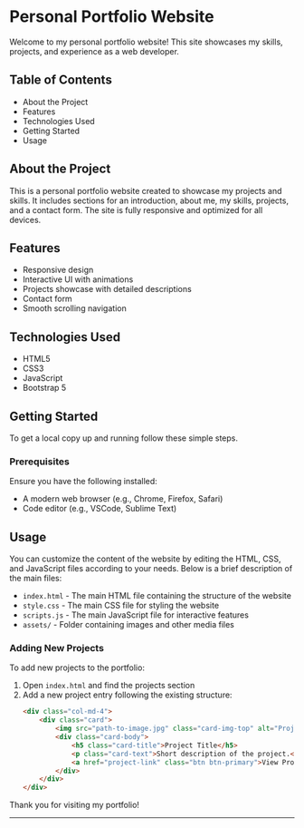 # Personal Portfolio Website

Welcome to my personal portfolio website! This site showcases my skills, projects, and experience as a web developer.

## Table of Contents

- About the Project
- Features
- Technologies Used
- Getting Started
- Usage

## About the Project

This is a personal portfolio website created to showcase my projects and skills. It includes sections for an introduction, about me, my skills, projects, and a contact form. The site is fully responsive and optimized for all devices.

## Features

- Responsive design
- Interactive UI with animations
- Projects showcase with detailed descriptions
- Contact form
- Smooth scrolling navigation

## Technologies Used

- HTML5
- CSS3
- JavaScript
- Bootstrap 5

## Getting Started

To get a local copy up and running follow these simple steps.

### Prerequisites

Ensure you have the following installed:
- A modern web browser (e.g., Chrome, Firefox, Safari)
- Code editor (e.g., VSCode, Sublime Text)

## Usage

You can customize the content of the website by editing the HTML, CSS, and JavaScript files according to your needs. Below is a brief description of the main files:

- `index.html` - The main HTML file containing the structure of the website
- `style.css` - The main CSS file for styling the website
- `scripts.js` - The main JavaScript file for interactive features
- `assets/` - Folder containing images and other media files

### Adding New Projects

To add new projects to the portfolio:

1. Open `index.html` and find the projects section
2. Add a new project entry following the existing structure:
   ```html
   <div class="col-md-4">
       <div class="card">
           <img src="path-to-image.jpg" class="card-img-top" alt="Project Image">
           <div class="card-body">
               <h5 class="card-title">Project Title</h5>
               <p class="card-text">Short description of the project.</p>
               <a href="project-link" class="btn btn-primary">View Project</a>
           </div>
       </div>
   </div>
   ```

Thank you for visiting my portfolio!

---

